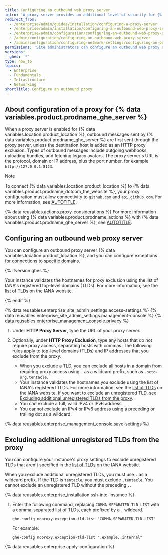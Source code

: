 ```yaml
---
title: Configuring an outbound web proxy server
intro: 'A proxy server provides an additional level of security for {% data variables.location.product_location %}.'
redirect_from:
  - /enterprise/admin/guides/installation/configuring-a-proxy-server
  - /enterprise/admin/installation/configuring-an-outbound-web-proxy-server
  - /enterprise/admin/configuration/configuring-an-outbound-web-proxy-server
  - /admin/configuration/configuring-an-outbound-web-proxy-server
  - /admin/configuration/configuring-network-settings/configuring-an-outbound-web-proxy-server
permissions: 'Site administrators can configure an outbound web proxy server for a {% data variables.product.prodname_ghe_server %} instance.'
versions:
  ghes: '*'
type: how_to
topics:
  - Enterprise
  - Fundamentals
  - Infrastructure
  - Networking
shortTitle: Configure an outbound proxy
---
```


## About configuration of a proxy for {% data variables.product.prodname_ghe_server %}

When a proxy server is enabled for {% data variables.location.product_location %}, outbound messages sent by {% data variables.product.prodname_ghe_server %} are first sent through the proxy server, unless the destination host is added as an HTTP proxy exclusion. Types of outbound messages include outgoing webhooks, uploading bundles, and fetching legacy avatars. The proxy server's URL is the protocol, domain or IP address, plus the port number, for example `http://127.0.0.1:8123`.

> [!NOTE]
> To connect {% data variables.location.product_location %} to {% data variables.product.prodname_dotcom_the_website %}, your proxy configuration must allow connectivity to `github.com` and `api.github.com`. For more information, see [AUTOTITLE](/admin/configuration/configuring-github-connect/managing-github-connect).

{% data reusables.actions.proxy-considerations %} For more information about using {% data variables.product.prodname_actions %} with {% data variables.product.prodname_ghe_server %}, see [AUTOTITLE](/admin/github-actions/getting-started-with-github-actions-for-your-enterprise/getting-started-with-github-actions-for-github-enterprise-server).

## Configuring an outbound web proxy server

You can configure an outbound proxy server {% data variables.location.product_location %}, and you can configure exceptions for connections to specific domains.

{% ifversion ghes %}

Your instance validates the hostnames for proxy exclusion using the list of IANA's registered top-level domains (TLDs). For more information, see the [list of TLDs](https://data.iana.org/TLD/tlds-alpha-by-domain.txt) on the IANA website.

{% endif %}

{% data reusables.enterprise_site_admin_settings.access-settings %}
{% data reusables.enterprise_site_admin_settings.management-console %}
{% data reusables.enterprise_management_console.privacy %}
1. Under **HTTP Proxy Server**, type the URL of your proxy server.
1. Optionally, under **HTTP Proxy Exclusion**, type any hosts that do not require proxy access, separating hosts with commas. The following rules apply to top-level domains (TLDs) and IP addresses that you exclude from the proxy.

   * When you exclude a TLD, you can exclude all hosts in a domain from requiring proxy access using `.` as a wildcard prefix, such as `.octo-org.tentacle`.
   * Your instance validates the hostnames you exclude using the list of IANA's registered TLDs. For more information, see the [list of TLDs](https://data.iana.org/TLD/tlds-alpha-by-domain.txt) on the IANA website. If you want to exclude an unregistered TLD, see [Excluding additional unregistered TLDs from the proxy](#excluding-additional-unregistered-tlds-from-the-proxy).
   * You can exclude a full, valid IPv4 or IPv6 address.
   * You cannot exclude an IPv4 or IPv6 address using a preceding or trailing dot as a wildcard.

{% data reusables.enterprise_management_console.save-settings %}

## Excluding additional unregistered TLDs from the proxy

You can configure your instance's proxy settings to exclude unregistered TLDs that aren't specified in the [list of TLDs](https://data.iana.org/TLD/tlds-alpha-by-domain.txt) on the IANA website.

When you exclude additional unregistered TLDs, you must use `.` as a wildcard prefix. If the TLD is `tentacle`, you must exclude `.tentacle`. You cannot exclude an unregistered TLD without the preceding `.`.

{% data reusables.enterprise_installation.ssh-into-instance %}
1. Enter the following command, replacing `COMMA-SEPARATED-TLD-LIST` with a comma-separated list of TLDs, each prefixed by a `.` wildcard.

   ```shell
   ghe-config noproxy.exception-tld-list "COMMA-SEPARATED-TLD-LIST"
   ```

   For example:

   ```shell
   ghe-config noproxy.exception-tld-list ".example,.internal"
   ```

{% data reusables.enterprise.apply-configuration %}
